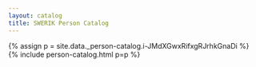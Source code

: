 ```yaml
---
layout: catalog
title: SWERIK Person Catalog
---
```

{% assign p = site.data._person-catalog.i-JMdXGwxRifxgRJrhkGnaDi %}
{% include person-catalog.html p=p %}

